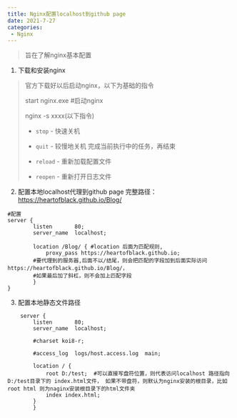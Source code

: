 ```yaml
---
title: Nginx配置localhost到github page
date: 2021-7-27
categories:
 - Nginx
---
```


> 旨在了解nginx基本配置



1. 下载和安装nginx

>官方下载好以后启动nginx，以下为基础的指令
>
>start nginx.exe #启动nginx
>
>nginx -s xxxx(以下指令)
>
>- `stop`  - 快速关机 
>
>- `quit`  - 较慢地关机 完成当前执行中的任务，再结束
>
>- `reload`  - 重新加载配置文件 
>
>- `reopen`  - 重新打开日志文件 





2. 配置本地localhost代理到github page 完整路径：https://heartofblack.github.io/Blog/

```nginx
#配置
server {
        listen       80;
        server_name  localhost;
			
        location /Blog/ { #location 后面为匹配规则,
			proxy_pass https://heartofblack.github.io; 
        #要代理到的服务器,后面不以/结尾，则会把匹配的字段加到后面实际访问 https://heartofblack.github.io/Blog/，
        #如果最后加了斜杠，则不会加上匹配字段
        }
}
```



3. 配置本地静态文件路径

```nginx
    server {
        listen       80;
        server_name  localhost;

        #charset koi8-r;

        #access_log  logs/host.access.log  main;

        location / {
            root D:/test;  #可以直接写盘符位置，则代表访问localhost 路径指向 D:/test目录下的 index.html文件， 如果不带盘符，则默认为nginx安装的根目录，比如 root html 则为naginx安装根目录下的html文件夹
			index index.html;
        }
        }
```

